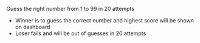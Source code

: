 Guess the right number from 1 to 99 in 20 attempts
- Winner is to guess the correct number and highest score will be shown on dashboard
- Loser fails and will be out of guesses in 20 attempts

